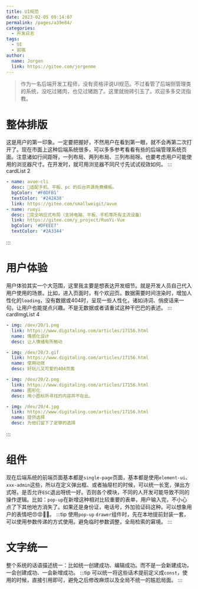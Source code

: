 ```yaml
---
title: UI规范
date: 2023-02-05 09:14:07
permalink: /pages/a39e84/
categories:
  - 开发日志
tags:
  - UI
  - 前端
author: 
  name: Jorgen
  link: https://gitee.com/jorgenme
---
```


> 作为一名后端开发工程师，没有资格评说UI规范。不过看管了后端侧管理类的系统，没吃过猪肉，也见过猪跑了。这里就抛砖引玉了。欢迎多多交流指教。

# 整体排版
这是用户的第一印象。一定要把握好，不然用户在看到第一眼，就不会再第二次打开了。现在市面上这种后端系统很多，可以多多参考看看有些的后端管理系统页面。注意诸如行间距呀，一列布局、两列布局、三列布局呀。也要考虑用户可能使用的浏览器尺寸。在开发时，就可用浏览器不同尺寸先试试视效如何。
::: cardList 2
```yaml
- name: avue-cli
  desc: 🌌适配手机、平板、pc 的后台开源免费模板。
  bgColor: '#F0DFB1'
  textColor: '#242A38'
  link: https://gitee.com/smallweigit/avue
- name: ruoyi
  desc: 🚀完全响应式布局（支持电脑、平板、手机等所有主流设备）
  link: https://gitee.com/y_project/RuoYi-Vue
  bgColor: '#DFEEE7'
  textColor: '#2A3344'
```
:::

# 用户体验
用户体验其实一个大范围，这里我主要是想表达开发细节。就是开发人员自己代入用户使用的场景。比如，进入页面时，有个欢迎页。数据需要时间渲染时，增加人性化的`loading`，没有数据或404时，呈现一些人性化，诸如诗词、俏皮话来一句。让用户也能提点兴趣。不是无数据或者请重试这种干巴巴的表述。
::: cardImgList 4
```yaml
- img: /dev/20/1.png
  link: https://www.digitaling.com/articles/17156.html
  name: 情感化设计
  desc: 让人情绪有所触动 

- img: /dev/20/3.gif
  link: https://www.digitaling.com/articles/17156.html
  name: 使用动效
  desc: 好玩儿又可爱的404页面

- img: /dev/20/2.png
  link: https://www.digitaling.com/articles/17156.html
  name: 图形化
  desc: 用小图标所寻找的内容并不在此。

- img: /dev/20/4.jpg
  link: https://www.digitaling.com/articles/17156.html
  name: 提供选择
  desc: 为他们留下了足够的选择
```
:::

# 组件
现在后端系统的前端页面基本都是`single-page`页面，基本都是使用`element-ui`、`xxx-admin`这些，所以在定义弹出框、或者抽屉栏的时候，可以统一长宽，弹出方式呀。是否允许`ESC`退出呀统一好。否则各个模块，不同的人开发可能导致不同的操作逻辑。比如：`pop-up`在新增这种相对比较重要的表单，用户输入完，不小心点了下其他地方消失了。如果还是身份证，电话号，外加验证码这种。可以想象用户的表情吧😠😡👿👊。
:::tip
使用`pop-up` `drawer`组件时，先在本地提前封装一套，可以使用参数传递的方式使用。避免临时参数调整，全局检索的窘境。
:::

#  文字统一
整个系统的话语描述统一：比如统一创建成功、编辑成功。而不是一会新建成功，一会创建成功、一会新增成功。
:::tip
可以统一将这些话术提前定义成`const`，使用的时候，直接引用即可，避免之后修改麻烦以及全局不统一的尴尬局面。
:::


